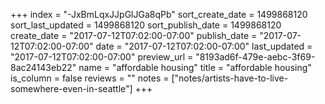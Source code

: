 +++
index = "-JxBmLqxJJpGlJGa8qPb"
sort_create_date = 1499868120
sort_last_updated = 1499868120
sort_publish_date = 1499868120
create_date = "2017-07-12T07:02:00-07:00"
publish_date = "2017-07-12T07:02:00-07:00"
date = "2017-07-12T07:02:00-07:00"
last_updated = "2017-07-12T07:02:00-07:00"
preview_url = "8193ad6f-479e-aebc-3f69-8ac24143eb22"
name = "affordable housing"
title = "affordable housing"
is_column = false
reviews = ""
notes = ["notes/artists-have-to-live-somewhere-even-in-seattle"]
+++

